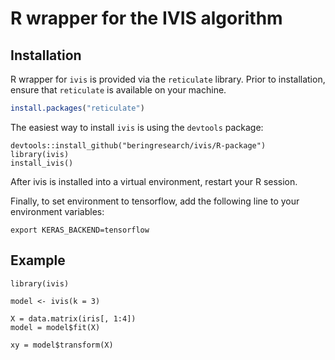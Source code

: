 # R wrapper for the IVIS algorithm

## Installation
R wrapper for `ivis` is provided via the `reticulate` library. Prior to installation, ensure that `reticulate` is available on your machine.

```R
install.packages("reticulate")
```


The easiest way to install `ivis` is using the `devtools` package:

```
devtools::install_github("beringresearch/ivis/R-package")
library(ivis)
install_ivis()
```

After ivis is installed into a virtual environment, restart your R session.

Finally, to set environment to tensorflow, add the following line to your environment variables:
```
export KERAS_BACKEND=tensorflow
```

## Example
```
library(ivis)

model <- ivis(k = 3)

X = data.matrix(iris[, 1:4])
model = model$fit(X)

xy = model$transform(X)
```
